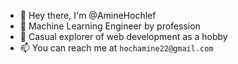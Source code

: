 - 👋 Hey there, I'm @AmineHochlef
- 👀 Machine Learning Engineer by profession
- 🗻 Casual explorer of web development as a hobby
- 📫 You can reach me at `hochamine22@gmail.com`
